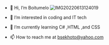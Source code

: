 - 👋 Hi, I’m Boitumelo ![IMG20220613124019](https://user-images.githubusercontent.com/115297541/194625882-d0f2ff2e-d888-4cde-8ee1-4cf1e6666612.jpg)

- 👀 I’m interested in coding and IT tech
- 🌱 I’m currently learning C# ,HTML ,and CSS
<!--- 💞️ I’m looking to collaborate on ... --->
- 📫 How to reach me at bsekhoto@yahoo.com

<!---
bgsekhoto/bgsekhoto is a ✨ special ✨ repository because its `README.md` (this file) appears on your GitHub profile.
You can click the Preview link to take a look at your changes.
--->
